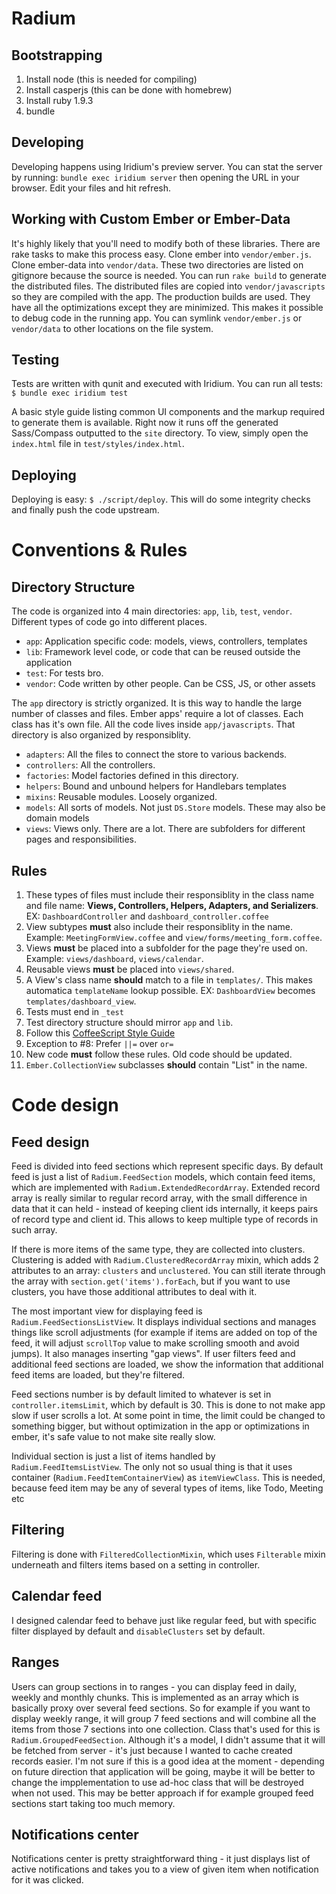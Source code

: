 # Radium

## Bootstrapping

1. Install node (this is needed for compiling)
2. Install casperjs (this can be done with homebrew)
3. Install ruby 1.9.3
4. bundle

## Developing

Developing happens using Iridium's preview server. You can stat the
server by running: `bundle exec iridium server` then opening the URL
in your browser. Edit your files and hit refresh.

## Working with Custom Ember or Ember-Data

It's highly likely that you'll need to modify both of these libraries.
There are rake tasks to make this process easy. Clone ember into
`vendor/ember.js`. Clone ember-data into `vendor/data`. These two
directories are listed on gitignore because the source is needed. You
can run `rake build` to generate the distributed files. The
distributed files are copied into `vendor/javascripts` so they are
compiled with the app. The production builds are used. They have all
the optimizations except they are minimized. This makes it possible to
debug code in the running app. You can symlink `vendor/ember.js` or
`vendor/data` to other locations on the file system.

## Testing

Tests are written with qunit and executed with Iridium. You can run
all tests: `$ bundle exec iridium test`

A basic style guide listing common UI components and the markup required to generate them is available. Right now it runs off the generated Sass/Compass outputted to the `site` directory. To view, simply open the `index.html` file in `test/styles/index.html`.

## Deploying

Deploying is easy: `$ ./script/deploy`. This will do some integrity
checks and finally push the code upstream.

# Conventions & Rules

## Directory Structure

The code is organized into 4 main directories: `app`, `lib`, `test`,
`vendor`. Different types of code go into different places.

* `app`: Application specific code: models, views, controllers,
  templates
* `lib`: Framework level code, or code that can be reused outside the
  application
* `test`: For tests bro.
* `vendor`: Code written by other people. Can be CSS, JS, or other
  assets

The `app` directory is strictly organized. It is this way to handle
the large number of classes and files. Ember apps' require a lot of
classes. Each class has it's own file. All the code lives inside
`app/javascripts`. That directory is also organized by responsiblity.

* `adapters`: All the files to connect the store to various backends.
* `controllers`: All the controllers.
* `factories`: Model factories defined in this directory.
* `helpers`: Bound and unbound helpers for Handlebars templates
* `mixins`: Reusable modules. Loosely organized.
* `models`: All sorts of models. Not just `DS.Store` models. These may 
  also be domain models
* `views`: Views only. There are a lot. There are subfolders for
  different pages and responsibilities.

## Rules

1. These types of files must include their responsiblity in the class
   name and file name: **Views, Controllers, Helpers, Adapters, and
   Serializers**. EX: `DashboardController` and
   `dashboard_controller.coffee`
2. View subtypes **must** also include their responsiblity in the name.
   Example: `MeetingFormView.coffee` and `view/forms/meeting_form.coffee`.
3. Views **must** be placed into a subfolder for the page they're used
   on. Example: `views/dashboard`, `views/calendar`.
4. Reusable views **must** be placed into `views/shared`.
5. A View's class name **should** match to a file in `templates/`.
   This makes automatica `templateName` lookup possible. EX:
   `DashboardView` becomes `templates/dashboard_view`.
6. Tests must end in `_test`
7. Test directory structure should mirror `app` and `lib`.
8. Follow this [CoffeeScript Style Guide](https://github.com/polarmobile/coffeescript-style-guide)
9. Exception to #8: Prefer `||=` over `or=`
10. New code **must** follow these rules. Old code should be updated.
11. `Ember.CollectionView` subclasses **should** contain "List" in the
    name.

# Code design

## Feed design

Feed is divided into feed sections which represent specific days. By default
feed is just a list of `Radium.FeedSection` models, which contain feed items,
which are implemented with `Radium.ExtendedRecordArray`. Extended record array
is really similar to regular record array, with the small difference in data
that it can held - instead of keeping client ids internally, it keeps pairs of
record type and client id. This allows to keep multiple type of records in such
array.

If there is more items of the same type, they are collected into clusters.
Clustering is added with `Radium.ClusteredRecordArray` mixin, which adds 2
attributes to an array: `clusters` and `unclustered`. You can still iterate
through the array with `section.get('items').forEach`, but if you want to use
clusters, you have those additional attributes to deal with it.

The most important view for displaying feed is `Radium.FeedSectionsListView`.
It displays individual sections and manages things like scroll adjustments (for
example if items are added on top of the feed, it will adjust `scrollTop` value
to make scrolling smooth and avoid jumps). It also manages inserting "gap
views". If user filters feed and additional feed sections are loaded, we show
the information that additional feed items are loaded, but they're filtered.

Feed sections number is by default limited to whatever is set in
`controller.itemsLimit`, which by default is 30. This is done to not make app
slow if user scrolls a lot. At some point in time, the limit could be changed
to something bigger, but without optimization in the app or optimizations in
ember, it's safe value to not make site really slow.

Individual section is just a list of items handled by
`Radium.FeedItemsListView`. The only not so usual thing is that it uses
container (`Radium.FeedItemContainerView`) as `itemViewClass`. This is needed,
because feed item may be any of several types of items, like Todo, Meeting etc

## Filtering

Filtering is done with `FilteredCollectionMixin`, which uses `Filterable` mixin
underneath and filters items based on a setting in controller.

## Calendar feed

I designed calendar feed to behave just like regular feed, but with specific
filter displayed by default and `disableClusters` set by default.

## Ranges

Users can group sections in to ranges - you can display feed in daily, weekly
and monthly chunks. This is implemented as an array which is basically proxy
over several feed sections. So for example if you want to display weekly range,
it will group 7 feed sections and will combine all the items from those 7
sections into one collection. Class that's used for this is
`Radium.GroupedFeedSection`. Although it's a model, I didn't assume that it
will be fetched from server - it's just because I wanted to cache created
records easier. I'm not sure if this is a good idea at the moment - depending
on future direction that application will be going, maybe it will be better to
change the impplementation to use ad-hoc class that will be destroyed when not
used. This may be better approach if for example grouped feed sections start
taking too much memory.

## Notifications center

Notifications center is pretty straightforward thing - it just displays list of
active notifications and takes you to a view of given item when notification
for it was clicked.

